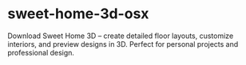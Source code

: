 # sweet-home-3d-osx
Download Sweet Home 3D – create detailed floor layouts, customize interiors, and preview designs in 3D. Perfect for personal projects and professional design.  
